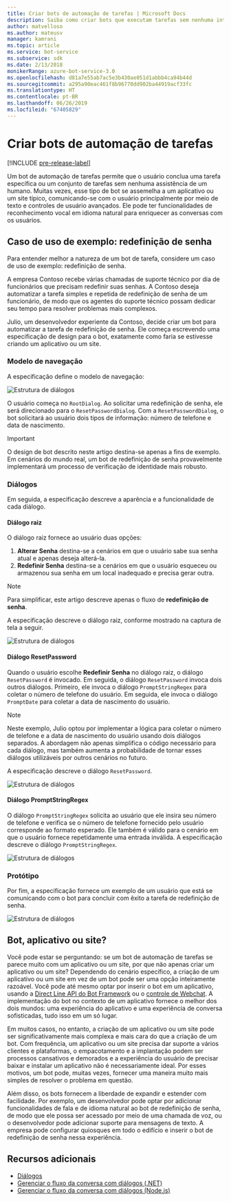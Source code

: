 ```yaml
---
title: Criar bots de automação de tarefas | Microsoft Docs
description: Saiba como criar bots que executam tarefas sem nenhuma intervenção humana.
author: matvelloso
ms.author: mateusv
manager: kamrani
ms.topic: article
ms.service: bot-service
ms.subservice: sdk
ms.date: 2/13/2018
monikerRange: azure-bot-service-3.0
ms.openlocfilehash: d81a7e55ab7ac5e3b430ae051d1abbb4ca94b44d
ms.sourcegitcommit: a295a90eac461f8b96770dd902ba44919acf33fc
ms.translationtype: HT
ms.contentlocale: pt-BR
ms.lasthandoff: 06/26/2019
ms.locfileid: "67405829"
---
```

# <a name="create-task-automation-bots"></a>Criar bots de automação de tarefas

[!INCLUDE [pre-release-label](./includes/pre-release-label-v3.md)]

Um bot de automação de tarefas permite que o usuário conclua uma tarefa específica ou um conjunto de tarefas sem nenhuma assistência de um humano. Muitas vezes, esse tipo de bot se assemelha a um aplicativo ou um site típico, comunicando-se com o usuário principalmente por meio de texto e controles de usuário avançados. Ele pode ter funcionalidades de reconhecimento vocal em idioma natural para enriquecer as conversas com os usuários. 

## <a name="example-use-case-password-reset"></a>Caso de uso de exemplo: redefinição de senha

Para entender melhor a natureza de um bot de tarefa, considere um caso de uso de exemplo: redefinição de senha. 

A empresa Contoso recebe várias chamadas de suporte técnico por dia de funcionários que precisam redefinir suas senhas. A Contoso deseja automatizar a tarefa simples e repetida de redefinição de senha de um funcionário, de modo que os agentes do suporte técnico possam dedicar seu tempo para resolver problemas mais complexos. 

Julio, um desenvolvedor experiente da Contoso, decide criar um bot para automatizar a tarefa de redefinição de senha. Ele começa escrevendo uma especificação de design para o bot, exatamente como faria se estivesse criando um aplicativo ou um site. 

### <a name="navigation-model"></a>Modelo de navegação

A especificação define o modelo de navegação:

![Estrutura de diálogos](~/media/bot-service-design-pattern-task-automation/simple-task1.png)

O usuário começa no `RootDialog`. Ao solicitar uma redefinição de senha, ele  
será direcionado para o `ResetPasswordDialog`. Com a `ResetPasswordDialog`, o bot solicitará ao usuário dois tipos de informação: número de telefone e data de nascimento. 

> [!IMPORTANT]
> O design de bot descrito neste artigo destina-se apenas a fins de exemplo. Em cenários do mundo real, um bot de redefinição de senha provavelmente implementará um processo de verificação de identidade mais robusto.

### <a name="dialogs"></a>Diálogos

Em seguida, a especificação descreve a aparência e a funcionalidade de cada diálogo. 

#### <a name="root-dialog"></a>Diálogo raiz

O diálogo raiz fornece ao usuário duas opções: 

1. **Alterar Senha** destina-se a cenários em que o usuário sabe sua senha atual e apenas deseja alterá-la.
2. **Redefinir Senha** destina-se a cenários em que o usuário esqueceu ou armazenou sua senha em um local inadequado e precisa gerar outra.

> [!NOTE]
> Para simplificar, este artigo descreve apenas o fluxo de **redefinição de senha**.

A especificação descreve o diálogo raiz, conforme mostrado na captura de tela a seguir.

![Estrutura de diálogos](~/media/bot-service-design-pattern-task-automation/simple-task2.png)

#### <a name="resetpassword-dialog"></a>Diálogo ResetPassword

Quando o usuário escolhe **Redefinir Senha** no diálogo raiz, o diálogo `ResetPassword` é invocado. Em seguida, o diálogo `ResetPassword` invoca dois outros diálogos. Primeiro, ele invoca o diálogo `PromptStringRegex` para coletar o número de telefone do usuário. Em seguida, ele invoca o diálogo `PromptDate` para coletar a data de nascimento do usuário. 

> [!NOTE]
> Neste exemplo, Julio optou por implementar a lógica para coletar o número de telefone e a data de nascimento do usuário usando dois diálogos separados. A abordagem não apenas simplifica o código necessário para cada diálogo, mas também aumenta a probabilidade de tornar esses diálogos utilizáveis por outros cenários no futuro. 

A especificação descreve o diálogo `ResetPassword`.

![Estrutura de diálogos](~/media/bot-service-design-pattern-task-automation/simple-task3.png)

#### <a name="promptstringregex-dialog"></a>Diálogo PromptStringRegex

O diálogo `PromptStringRegex` solicita ao usuário que ele insira seu número de telefone e verifica se o número de telefone fornecido pelo usuário corresponde ao formato esperado. Ele também é válido para o cenário em que o usuário fornece repetidamente uma entrada inválida. A especificação descreve o diálogo `PromptStringRegex`.

![Estrutura de diálogos](~/media/bot-service-design-pattern-task-automation/simple-task4.png)

### <a name="prototype"></a>Protótipo

Por fim, a especificação fornece um exemplo de um usuário que está se comunicando com o bot para concluir com êxito a tarefa de redefinição de senha.

![Estrutura de diálogos](~/media/bot-service-design-pattern-task-automation/simple-task5.png)

## <a name="bot-app-or-website"></a>Bot, aplicativo ou site?

Você pode estar se perguntando: se um bot de automação de tarefas se parece muito com um aplicativo ou um site, por que não apenas criar um aplicativo ou um site? Dependendo do cenário específico, a criação de um aplicativo ou um site em vez de um bot pode ser uma opção inteiramente razoável. Você pode até mesmo optar por inserir o bot em um aplicativo, usando a [Direct Line API do Bot Framework][directLineAPI] ou o <a href="https://aka.ms/BotFramework-WebChat" target="_blank">controle de Webchat</a>. A implementação do bot no contexto de um aplicativo fornece o melhor dos dois mundos: uma experiência do aplicativo e uma experiência de conversa sofisticadas, tudo isso em um só lugar. 

Em muitos casos, no entanto, a criação de um aplicativo ou um site pode ser significativamente mais complexa e mais cara do que a criação de um bot. Com frequência, um aplicativo ou um site precisa dar suporte a vários clientes e plataformas, o empacotamento e a implantação podem ser processos cansativos e demorados e a experiência do usuário de precisar baixar e instalar um aplicativo não é necessariamente ideal. Por esses motivos, um bot pode, muitas vezes, fornecer uma maneira muito mais simples de resolver o problema em questão. 

Além disso, os bots fornecem a liberdade de expandir e estender com facilidade. Por exemplo, um desenvolvedor pode optar por adicionar funcionalidades de fala e de idioma natural ao bot de redefinição de senha, de modo que ele possa ser acessado por meio de uma chamada de voz, ou o desenvolvedor pode adicionar suporte para mensagens de texto. A empresa pode configurar quiosques em todo o edifício e inserir o bot de redefinição de senha nessa experiência.

<!-- TODO: SimpleTaskAutomation no longer exists
## Sample code

For a complete sample that shows how to implement simple task automation using the Bot Framework SDK for .NET, see the <a href="https://aka.ms/capability-SimpleTaskAutomation" target="_blank">Simple Task Automation sample</a> in GitHub.

For a complete sample that shows how to implement simple task automation using the Bot Framework SDK for Node.js, see the <a href="https://aka.ms/capability-SimpleTaskAutomation" target="_blank">Simple Task Automation sample</a> in GitHub.
-->

## <a name="additional-resources"></a>Recursos adicionais

- [Diálogos](~/dotnet/bot-builder-dotnet-dialogs.md)
- [Gerenciar o fluxo da conversa com diálogos (.NET)](~/dotnet/bot-builder-dotnet-manage-conversation-flow.md)
- [Gerenciar o fluxo da conversa com diálogos (Node.js)](~/nodejs/bot-builder-nodejs-manage-conversation-flow.md)


[directLineAPI]: https://docs.botframework.com/restapi/directline3/#navtitle
